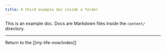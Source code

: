 ```yaml
---
title: A third example doc inside a folder
---
```

This is an example doc. Docs are Markdown files inside the `content/` directory.

---

Return to the [[my-life-now/index]]